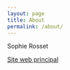 ```yaml
---
layout: page
title: About
permalink: /about/
---
```


Sophie Rosset

[Site web principal](https://perso.limsi.fr/rosset/)

